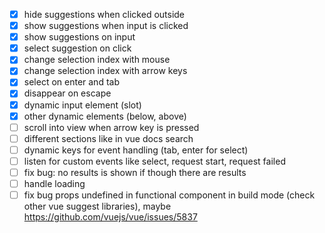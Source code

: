 * [x] hide suggestions when clicked outside
* [x] show suggestions when input is clicked
* [x] show suggestions on input
* [x] select suggestion on click
* [x] change selection index with mouse
* [x] change selection index with arrow keys
* [x] select on enter and tab
* [x] disappear on escape
* [x] dynamic input element (slot)
* [x] other dynamic elements (below, above)
* [ ] scroll into view when arrow key is pressed
* [ ] different sections like in vue docs search
* [ ] dynamic keys for event handling (tab, enter for select)
* [ ] listen for custom events like select, request start, request failed
* [ ] fix bug: no results is shown if though there are results
* [ ] handle loading
* [ ] fix bug props undefined in functional component in build mode (check other vue suggest libraries), maybe https://github.com/vuejs/vue/issues/5837
